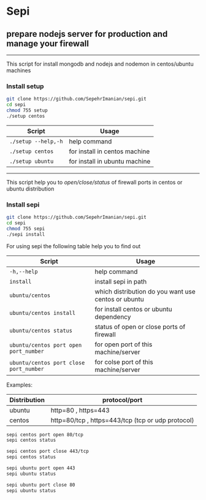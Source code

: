# Sepi
## prepare nodejs server for production and manage your firewall

-----------------------------------------------
This script for install mongodb and nodejs and nodemon in centos/ubuntu machines

### Install setup
```bash
git clone https://github.com/SepehrImanian/sepi.git
cd sepi
chmod 755 setup
./setup centos
```

Script | Usage
------------- | --------------
`./setup --help,-h` | help command
`./setup centos` | for install in centos machine
`./setup ubuntu` | for install in ubuntu machine

----------------------------------------

This script help you to *open/close/status* of firewall ports in centos or ubuntu distribution

### Install sepi
```bash
git clone https://github.com/SepehrImanian/sepi.git
cd sepi
chmod 755 sepi
./sepi install
```

For using sepi the following table help you to find out


Script | Usage
------------- | --------------
`-h,--help`                         | help command
`install`                           | install sepi in path
`ubuntu/centos`                     | which distribution do you want use centos or ubuntu
`ubuntu/centos install`             | for install centos or ubuntu dependency
`ubuntu/centos status`              | status of open or close ports of firewall
`ubuntu/centos port open port_number` | for open port of this machine/server
`ubuntu/centos port close port_number` | for colse port of this machine/server


Examples:

Distribution | protocol/port
------------- | --------------
ubuntu | http=80 , https=443
centos | http=80/tcp , https=443/tcp (tcp or udp protocol)

```bash
sepi centos port open 80/tcp
sepi centos status

sepi centos port close 443/tcp
sepi centos status

sepi ubuntu port open 443
sepi ubuntu status

sepi ubuntu port close 80
sepi ubuntu status
```


